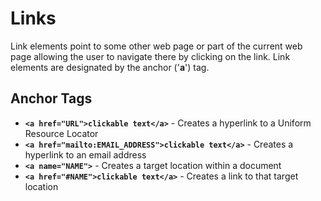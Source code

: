 # Links

Link elements point to some other web page or part of the current web page allowing the user to navigate there by clicking on the link. Link elements are designated by the anchor ('**a**') tag.

## Anchor Tags

- **`<a href="URL">clickable text</a>`** - Creates a hyperlink to a Uniform Resource Locator
- **`<a href="mailto:EMAIL_ADDRESS">clickable text</a>`** - Creates a hyperlink to an email address
- **`<a name="NAME">`** - Creates a target location within a document
- **`<a href="#NAME">clickable text</a>`** - Creates a link to that target location
